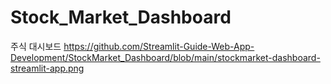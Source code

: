 # Stock_Market_Dashboard
주식 대시보드
https://github.com/Streamlit-Guide-Web-App-Development/StockMarket_Dashboard/blob/main/stockmarket-dashboard-streamlit-app.png

